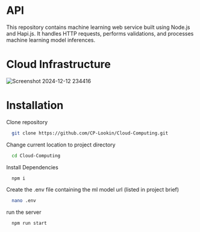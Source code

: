 
# API

This repository contains machine learning web service built using Node.js and Hapi.js. It handles HTTP requests, performs validations, and processes machine learning model inferences.

# Cloud Infrastructure
![Screenshot 2024-12-12 234416](https://github.com/user-attachments/assets/5cae2cd8-9791-4fdf-9810-571e7309a72c)


# Installation

Clone repository
```bash
  git clone https://github.com/CP-Lookin/Cloud-Computing.git
```

Change current location to project directory
```bash
  cd Cloud-Computing
```

Install Dependencies
```bash
  npm i
```

Create the .env file containing the ml model url (listed in project brief)
```bash
  nano .env
```

run the server
```bash
  npm run start
```
